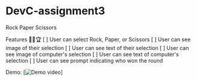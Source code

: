 # DevC-assignment3
Rock Paper Scissors

Features 🎯🥇🏆
[ ] User can select Rock, Paper, or Scissors
[ ] User can see image of their selection
[ ] User can see text of their selection
[ ] User can see image of computer's selection
[ ] User can see text of computer's selection
[ ] User can see prompt indicating who won the round

Demo: 
[![Demo video](https://giphy.com/embed/Vzx4h4cRtXHIGVIgtJ)]
